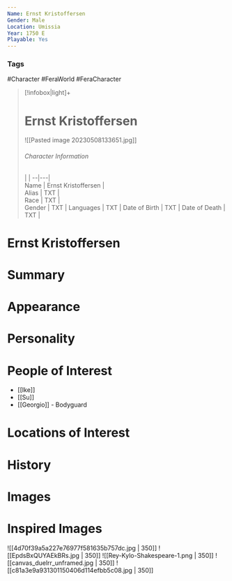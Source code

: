 ```yaml
---
Name: Ernst Kristoffersen  
Gender: Male
Location: Umissia
Year: 1750 E
Playable: Yes
---
```


### Tags
#Character #FeraWorld #FeraCharacter 

> [!infobox|light]+  
> # Ernst Kristoffersen  
> ![[Pasted image 20230508133651.jpg]]
> ###### Character Information
>  |   |
> --|---|  
> Name | Ernst Kristoffersen |  
> Alias | TXT |  
> Race | TXT |  
> Gender | TXT |
> Languages | TXT |
> Date of Birth | TXT |
> Date of Death | TXT |

# Ernst Kristoffersen

# Summary

# Appearance

# Personality

# People of Interest
- [[Ike]]
- [[Su]]
- [[Georgio]] - Bodyguard

# Locations of Interest

# History

# Images

# Inspired Images
![[4d70f39a5a227e76977f581635b757dc.jpg | 350]]
![[EpdsBxQUYAEkBRs.jpg | 350]]
![[Rey-Kylo-Shakespeare-1.png | 350]]
![[canvas_duelrr_unframed.jpg | 350]]
![[c81a3e9a931301150406d114efbb5c08.jpg | 350]]